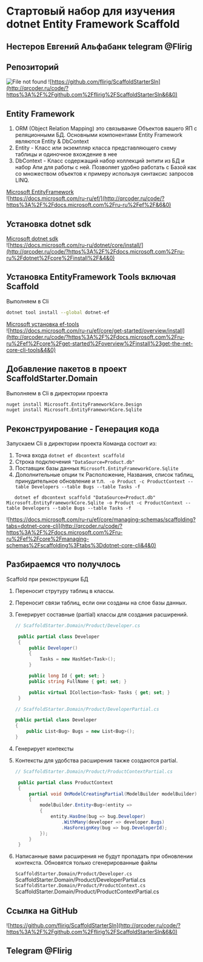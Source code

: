 # Стартовый набор для изучения dotnet Entity Framework Scaffold 

## Нестеров Евгений Альфабанк telegram @Flirig

## Репозиторий
![File not found](http://www.plantuml.com/plantuml/proxy?cache=no&src=https://raw.githubusercontent.com/flirig/ScaffoldStarterSln/main/sln.txt)
![https://github.com/flirig/ScaffoldStarterSln](http://qrcoder.ru/code/?https%3A%2F%2Fgithub.com%2Fflirig%2FScaffoldStarterSln&6&0)

## Entity Framework
1. ORM (Object Relation Mapping) это связывание Объектов вашего ЯП с реляционными БД. Основными компонентами Entity Framework являются Entity & DbContext
2. Entity - Класс или экземпляр класса представляющего схему таблицы и одиночное вхождение в нее
3. DbContext - Класс содержащий набор коллекций энтити из БД и набор Апи для работы с ней. Позволяет удобно работать с Базой как со множеством объектов к примеру используя синтаксис запросов LINQ.  

[Microsoft EntityFramework](https://docs.microsoft.com/ru-ru/ef/)  
![https://docs.microsoft.com/ru-ru/ef/](http://qrcoder.ru/code/?https%3A%2F%2Fdocs.microsoft.com%2Fru-ru%2Fef%2F&6&0)
## Установка dotnet sdk
[Microsoft dotnet sdk](https://docs.microsoft.com/ru-ru/dotnet/core/install/)  
![https://docs.microsoft.com/ru-ru/dotnet/core/install/](http://qrcoder.ru/code/?https%3A%2F%2Fdocs.microsoft.com%2Fru-ru%2Fdotnet%2Fcore%2Finstall%2F&4&0)
## Установка EntityFramework Tools включая Scaffold
Выполняем в Cli
```bash
dotnet tool install --global dotnet-ef
```

[Microsoft установка ef-tools](https://docs.microsoft.com/ru-ru/ef/core/get-started/overview/install)  
![https://docs.microsoft.com/ru-ru/ef/core/get-started/overview/install](http://qrcoder.ru/code/?https%3A%2F%2Fdocs.microsoft.com%2Fru-ru%2Fef%2Fcore%2Fget-started%2Foverview%2Finstall%23get-the-net-core-cli-tools&4&0)  
## Добавление пакетов в проект ScaffoldStarter.Domain
Выполняем в Cli в директории проекта
```bash
nuget install Microsoft.EntityFrameworkCore.Design
nuget install Microsoft.EntityFrameworkCore.Sqlite
```
## Реконструирование - Генерация кода
Запускаем Cli в директории проекта
Команда состоит из:
1. Точка входа ```dotnet ef dbcontext scaffold```
2. Строка подключения ```"DataSource=Product.db"```
3. Поставщик базы данных ```Microsoft.EntityFrameworkCore.Sqlite```
4. Дополнительные опции тк Расположение, Названия, список таблиц, принудительное обновление и т.п. ``` -o Product -c ProductContext --table Developers --table Bugs --table Tasks -f```
```
   dotnet ef dbcontext scaffold "DataSource=Product.db" Microsoft.EntityFrameworkCore.Sqlite -o Product -c ProductContext --table Developers --table Bugs --table Tasks -f
```
![https://docs.microsoft.com/ru-ru/ef/core/managing-schemas/scaffolding?tabs=dotnet-core-cli](http://qrcoder.ru/code/?https%3A%2F%2Fdocs.microsoft.com%2Fru-ru%2Fef%2Fcore%2Fmanaging-schemas%2Fscaffolding%3Ftabs%3Ddotnet-core-cli&4&0)

## Разбираемся что получлось

Scaffold при реконструкции БД
1. Переносит струтуру таблиц в классы.
2. Переносит связи таблиц, если они созданы на слое базы данных.
3. Генерирует составные (partial) классы для создания расширений.

   ```c#
   // ScaffoldStarter.Domain/Product/Developer.cs
   
    public partial class Developer
    {
        public Developer()
        {
            Tasks = new HashSet<Task>();
        }

        public long Id { get; set; }
        public string FullName { get; set; }

        public virtual ICollection<Task> Tasks { get; set; }
    }
   ```

   ```c#
   // ScaffoldStarter.Domain/Product/DeveloperPartial.cs
   
   public partial class Developer
   {
       public List<Bug> Bugs = new List<Bug>();
   }
   ```
4. Генерирует контексты
5. Контексты для удобства расширения также создаются partial.

   ```c#
   // ScaffoldStarter.Domain/Product/ProductContextPartial.cs
   
    public partial class ProductContext
    {
        partial void OnModelCreatingPartial(ModelBuilder modelBuilder)
        {
            modelBuilder.Entity<Bug>(entity =>
            {
                entity.HasOne(bug => bug.Developer)
                    .WithMany(developer => developer.Bugs)
                    .HasForeignKey(bug => bug.DeveloperId);
            });
        }
    }
   ```
   
5. Написанные вами расширения не будут пропадать при обновлении контекста. Обновятся только сгенерированные файлы

   `ScaffoldStarter.Domain/Product/Developer.cs`  
   ScaffoldStarter.Domain/Product/DeveloperPartial.cs  
   `ScaffoldStarter.Domain/Product/ProductContext.cs`  
   ScaffoldStarter.Domain/Product/ProductContextPartial.cs

## Ссылка на GitHub
![https://github.com/flirig/ScaffoldStarterSln](http://qrcoder.ru/code/?https%3A%2F%2Fgithub.com%2Fflirig%2FScaffoldStarterSln&6&0)

## Telegram @Flirig

